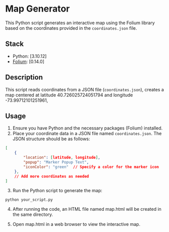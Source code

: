 # Map Generator

This Python script generates an interactive map using the Folium library based on the coordinates provided in the `coordinates.json` file.

## Stack
- Python: [3.10.12]
- [Folium](https://python-visualization.github.io/folium/): [0.14.0]

## Description
This script reads coordinates from a JSON file (`coordinates.json`), creates a map centered at latitude 40.726025724051794 and longitude -73.99712101251961,

## Usage
1. Ensure you have Python and the necessary packages (Folium) installed.
2. Place your coordinate data in a JSON file named `coordinates.json`. The JSON structure should be as follows:

```json
[
    {
        "location": [latitude, longitude],
        "popup": "Marker Popup Text",
        "iconColor": "green"  // Specify a color for the marker icon
    },
    // Add more coordinates as needed
]
```

3. Run the Python script to generate the map:

```
python your_script.py
```

4. After running the code, an HTML file named map.html will be created in the same directory.

5. Open map.html in a web browser to view the interactive map.